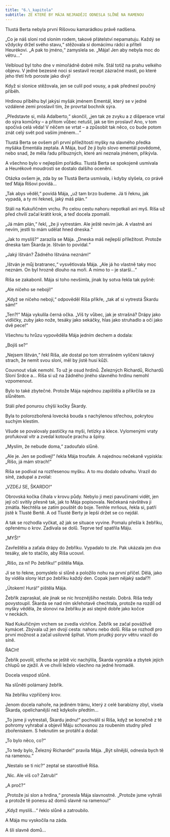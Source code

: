```yaml
---
title: "6.\_kapitola"
subtitle: ZE KTERÉ BY MÁJA NEJRADĚJI ODNESLA SLŮNĚ NA RAMENOU
---
```


Tlustá Berta nebyla první Ríšovou kamarádkou právě nadšena.

„Co je náš sloní rod sloním rodem, takové přátelství nepamatuju. Každý se vždycky držel svého stavu,“ stěžovala si domácímu rádci a příteli Heurékovi. „A pak to jméno,“ zamyslela se. „Mája! Jen aby nebyla moc do větru…“

Velbloud byl toho dne v mimořádně dobré míře. Stál totiž na prahu velkého objevu. V jedné bezesné noci si sestavil recept zázračné masti, po které jeho třetí hrb poroste jako divý!

Když si slonice stěžovala, jen se culil pod vousy, a pak přednesl poučný příběh.

Hrdinou příběhu byl jakýsi myšák jménem Ementál, který se v jedné vzdálené zemi proslavil tím, že provrtal bochník sýra.

„Představte si, milá Adalberto,“ skončil, „jen tak ze zvyku a z dišperace vrtal do sýra komůrky – a přitom vůbec netušil, jak se tím proslaví! Ano, v tom spočívá celá věda! V něčem se vrtat – a způsobit tak něco, co bude potom znát celý svět pod vaším jménem…“

Tlustá Berta se ovšem při první příležitosti myšky na slavného předka myšáka Ementála zeptala. A Mája, buď že jí bylo slovo ementál povědomé, nebo snad, že měla řadu příbuzných, které ani neznala jménem, přikývla.

A všechno bylo v nejlepším pořádku. Tlustá Berta se spokojeně usmívala a Heurékově moudrosti se dostalo dalšího ocenění.

Otázka ovšem je, zda by se Tlustá Berta usmívala, i kdyby slyšela, co právě teď Mája Ríšovi povídá…

„Tak abys věděl,“ povídá Mája, „už tam brzo budeme. Já ti řeknu, jak vypadá, a ty mi řekneš, jaký máš plán.“

Stáli na Kukuřičném vrchu. Po celou cestu nahoru nepotkali ani myš. Ríša už před chvílí začal krátit krok, a teď docela zpomalil.

„Já mám plán,“ řekl, „že ji vytrestám. Ale ještě nevím jak. A vlastně ani nevím, jestli to mám udělat hned dneska.“

„Jak to myslíš?“ zarazila se Mája. „Dneska máš nejlepší příležitost. Protože dneska tam Škarda je. Ištván to povídal.“

„Jaký Ištván? Žádného Ištvána neznám!“

„Ištván je můj bratranec,“ vysvětlovala Mája. „Ale já ho vlastně taky moc neznám. On byl hrozně dlouho na moři. A mimo to – je starší…“

Ríša se zakabonil. Mája si toho nevšimla, jinak by sotva řekla tak pyšně:

„Ale ničeho se nebojí!“

„Když se ničeho nebojí,“ odpověděl Ríša příkře, „tak ať si vytrestá Škardu sám!“

„Ten?!“ Mája vykulila černá očka. „Víš ty vůbec, jak je strrašná? Drápy jako vidličky, zuby jako nože, tesáky jako sekáčky, hlas jako struhadlo a oči jako dvě pece!“

Všechnu tu hrůzu vypověděla Mája jedním dechem a dodala:

„Bojíš se?“

„Nejsem Ištván,“ řekl Ríša, ale dostal po tom strrrašném vylíčení takový strach, že nemít svou sloní, měl by jistě husí kůži.

Couvnout však nemohl. To už je osud hrdinů. Železných Richardů, Richardů Sloní Srdce a… Ríša si už na žádného jiného slavného hrdinu nemohl vzpomenout.

Bylo to také zbytečné. Protože Mája najednou zapištěla a přikrčila se za slůnětem.

Stáli před ponurou chýší kočky Škardy.

Byla to polorozbořená lovecká bouda s nachýlenou střechou, pokrytou suchým klestím.

Všude se povalovaly pastičky na myši, řetízky a klece. Vylomenými vraty profukoval vítr a zvedal kotouče prachu a špíny.

„Myslím, že nebude doma,“ zadoufalo slůně.

„Ale je. Jen se podívej!“ řekla Mája troufale. A najednou nečekaně vypískla: „Ríšo, já mám strach!“

Ríša se podíval na roztřesenou myšku. A to mu dodalo odvahu. Vrazil do síně, zadupal a zvolal:

„VZDEJ SE, ŠKARDO!“

Obrovská kočka číhala v krovu půdy. Nebylo ji mezi pavučinami vidět, jen její oči svítily přesně tak, jak to Mája popisovala. Nečekaná návštěva ji zmátla. Nechtěla se zatím pouštět do boje. Tenhle mrňous, řekla si, patří jistě k Tlusté Bertě. A od Tlusté Berty je lepší držet se co nejdál.

A tak se rozhodla vyčkat, až jak se situace vyvine. Pomalu přešla k žebříku, opřenému o krov. Zadívala se dolů. Teprve teď spatřila Máju.

„MYŠ!“

Zavřeštěla a zaťala drápy do žebříku. Vypadalo to zle. Pak ukázala jen dva tesáky, ale to stačilo, aby Ríša ucouvl.

„Ríšo, za ní! Po žebříku!“ pištěla Mája.

Jí se to řekne, pomyslelo si slůně a položilo nohu na první příčel. Dělá, jako by viděla slony lézt po žebříku každý den. Copak jsem nějaký sadař?!

„Útokem! Hurá!“ pištěla Mája.

Žebřík zapraskal, ale jinak se nic hroznějšího nestalo. Dobrá. Ríša tedy povystoupil. Škarda se nad ním skřehotavě chechtala, protože na rozdíl od myšky věděla, že slonovi na žebříku je asi stejně dobře jako kočce v neckách.

Nad Kukuřičným vrchem se zvedla vichřice. Žebřík se začal povážlivě kymácet. Zbývala už jen dvojí cesta: nahoru nebo dolů. Ríša se rozhodl pro první možnost a začal usilovně šplhat. Vtom prudký poryv větru vrazil do síně.

ŘACH!

Žebřík povolil, střecha se ještě víc nachýlila, Škarda vyprskla a zbytek jejích chlupů se zježil. A ve chvíli leželo všechno na jedné hromadě.

Docela vespod slůně.

Na slůněti polámaný žebřík.

Na žebříku vzpříčený krov.

Jenom docela nahoře, na jediném trámu, který z celé barabizny zbyl, visela Škarda, opelichanější než kdykoliv předtím…

„To jsme ji vytrestali, Škardu jednu!“ pochválil si Ríša, když se konečně z té pohromy vyhrabal a objevil Máju schovanou za roubením studny před zbořeniskem. S heknutím se protáhl a dodal:

„To bylo něco, co?“

„To tedy bylo, Železný Richarde!“ pravila Mája. „Být silnější, odnesla bych tě na ramenou.“

„Nestalo se ti nic?“ zeptal se starostlivě Ríša.

„Nic. Ale víš co? Zatrub!“

„A proč?“

„Protože jsi slon a hrdina,“ pronesla Mája slavnostně. „Protože jsme vyhráli a protože tě ponesu až domů slavně na ramenou!“

„Když myslíš…“ řeklo slůně a zatroubilo.

A Mája mu vyskočila na záda.

A šli slavně domů…
